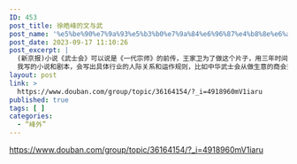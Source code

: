 ```yaml
---
ID: 453
post_title: 徐皓峰的文与武
post_name: '%e5%be%90%e7%9a%93%e5%b3%b0%e7%9a%84%e6%96%87%e4%b8%8e%e6%ad%a6'
post_date: 2023-09-17 11:10:26
post_excerpt: |
  (新京报)小说《武士会》可以说是《一代宗师》的前传，王家卫为了做这个片子，用三年时间全国遍访民间武林人士，发现了一个大的历史背景——清朝灭亡的1912年，北方的武林人士企图建立中国的武士道，整个北方武林被统一，底层武人企图成为社会的名流，以改变社会的性质，核心机构就叫中华武士会。过去经历的几次武术高潮都是起哄，李小龙热，少林寺热，热潮过了就过了。当时却不一样，一代宗师不是一个人，而是一个时代里的群像，他们有深远抱负，企图改变民族性格和生活方式。可惜他们传到三代就没了，《一代宗师》写的就是中华武士会的第三代人的何去何从，他们和南方的叶问有交集，后来叶问去了南方也延续了中华武士道的精神。小说《武士会》写的是中华武士会的第一代人。
  我写的小说和剧本，会写出具体行业的人际关系和运作规则，比如中华武士会从做生意的商会变为保证行业利益的武会，后来又去思考民族存亡和社会结构问题，后来才升华成了武士会。在那个时代，五四运动，新文化运动，都在否认传统文化，中医被人瞧不起，别的技艺都不如外国。所以武术是中国人保留传统的最后底线，底层武人成为传统的重要符号。中国武士道是中国古老的传统，是修身处世之道。士的要求是文武双全。再深层说，武德最根本是流传数千年的周王礼教。我们要把武人“士”的风骨表现出来，这就是电影《一代宗师》和小说《武士会》的精神。
layout: post
link: >
  https://www.douban.com/group/topic/36164154/?_i=4918960mV1iaru
published: true
tags: [ ]
categories:
  - “峰外”
---
```

https://www.douban.com/group/topic/36164154/?_i=4918960mV1iaru